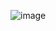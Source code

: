 ![image](https://github.com/neon-android/PROMEGA-SHIELD/assets/123397062/07efd3c0-2572-4006-9db8-91dbc6ac499e)
